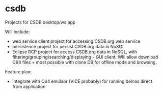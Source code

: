 # csdb
Projects for CSDB desktop/ws app

Will include:
- web service client project for accessing CSDB.org web service
- persistence project for persist CSDB.org data in NoSQL
- Eclipse RCP project for access CSDB.org data in NoSQL, with filtering/grouping/searching/displaying - GUI client. WIll allow download C64 files + most possible with clone DB for offline mode and browsing.

Feature plan:
- integrate with C64 emulaor (VICE probably) for running demos direct from application

